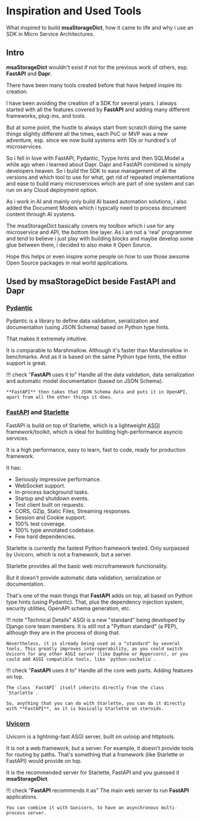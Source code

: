 # Inspiration and Used Tools

What inspired to build **msaStorageDict**, how it came to life and why i use an SDK in Micro Service Architectures.

## Intro

**msaStorageDict** wouldn't exist if not for the previous work of others, esp. **FastAPI** and **Dapr**.

There have been many tools created before that have helped inspire its creation.

I have been avoiding the creation of a SDK for several years. I always started with all the features covered by **FastAPI** and adding many different frameworks, plug-ins, and tools.

But at some point, the hustle to always start from scratch doing the same things slightly different all the times, each PoC or MVP was a new adventure, esp. since we now build systems with 10s or hundred's of microservices.

So i fell in love with FastAPI, Pydantic, Tyype hints and then SQLModel a while ago when i learned about Dapr. Dapr and FastAPI combined is simply developers heaven. So i build the SDK to ease management of all the versions and which tool to use for what, get rid of repeated implementations and ease to build many microservices which are part of one system and can run on any Cloud deployment option.

As i work in AI and mainly only build AI based automation solutions, i also added the Document Models which i typically need to process document content through AI systems.

The msaStorageDict basically covers my toolbox which i use for any microservice and API, the bottom line layer. As i am not a 'real' programmer and tend to believe i just play with building blocks and maybe develop some glue between them, i decided to also make it Open Source.

Hope this helps or even inspire some people on how to use those awsome Open Source packages in real world applications.


## Used by **msaStorageDict** beside **FastAPI** and **Dapr**

### <a href="https://pydantic-docs.helpmanual.io/" class="external-link" target="_blank">Pydantic</a>

Pydantic is a library to define data validation, serialization and documentation (using JSON Schema) based on Python type hints.

That makes it extremely intuitive.

It is comparable to Marshmallow. Although it's faster than Marshmallow in benchmarks. And as it is based on the same Python type hints, the editor support is great.

!!! check "**FastAPI** uses it to"
    Handle all the data validation, data serialization and automatic model documentation (based on JSON Schema).

    **FastAPI** then takes that JSON Schema data and puts it in OpenAPI, apart from all the other things it does.

### <a href="https://https://fastapi.tiangolo.com//" class="external-link" target="_blank">FastAPI</a> and <a href="https://www.starlette.io/" class="external-link" target="_blank">Starlette</a>

FastAPI is build on top of Starlette, which is a lightweight <abbr title="The new standard for building asynchronous Python web">ASGI</abbr> framework/toolkit, which is ideal for building high-performance asyncio services.

It is a high performance, easy to learn, fast to code, ready for production framework.

It has:

* Seriously impressive performance.
* WebSocket support.
* In-process background tasks.
* Startup and shutdown events.
* Test client built on requests.
* CORS, GZip, Static Files, Streaming responses.
* Session and Cookie support.
* 100% test coverage.
* 100% type annotated codebase.
* Few hard dependencies.

Starlette is currently the fastest Python framework tested. Only surpassed by Uvicorn, which is not a framework, but a server.

Starlette provides all the basic web microframework functionality.

But it doesn't provide automatic data validation, serialization or documentation.

That's one of the main things that **FastAPI** adds on top, all based on Python type hints (using Pydantic). That, plus the dependency injection system, security utilities, OpenAPI schema generation, etc.

!!! note "Technical Details"
    ASGI is a new "standard" being developed by Django core team members. It is still not a "Python standard" (a PEP), although they are in the process of doing that.

    Nevertheless, it is already being used as a "standard" by several tools. This greatly improves interoperability, as you could switch Uvicorn for any other ASGI server (like Daphne or Hypercorn), or you could add ASGI compatible tools, like `python-socketio`.

!!! check "**FastAPI** uses it to"
    Handle all the core web parts. Adding features on top.

    The class `FastAPI` itself inherits directly from the class `Starlette`.

    So, anything that you can do with Starlette, you can do it directly with **FastAPI**, as it is basically Starlette on steroids.

### <a href="https://www.uvicorn.org/" class="external-link" target="_blank">Uvicorn</a>

Uvicorn is a lightning-fast ASGI server, built on uvloop and httptools.

It is not a web framework, but a server. For example, it doesn't provide tools for routing by paths. That's something that a framework (like Starlette or FastAPI) would provide on top.

It is the recommended server for Starlette, FastAPI and you guessed it **msaStorageDict**.

!!! check "**FastAPI** recommends it as"
    The main web server to run **FastAPI** applications.

    You can combine it with Gunicorn, to have an asynchronous multi-process server.

